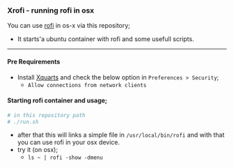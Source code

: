 ### Xrofi - running rofi in osx

You can use [rofi](https://github.com/davatorium/rofi) in os-x via this repository;

- It starts'a ubuntu container with rofi and some usefull scripts. 

---

#### Pre Requirements

- Install [Xquarts]( https://www.xquartz.org/) and check the below option in `Preferences > Security`;
  - `Allow connections from network clients`

#### Starting rofi container and usage;

```bash
# in this repository path
# ./run.sh
```

- after that this will links a simple file in `/usr/local/bin/rofi` and with that you can use rofi in your osx device.
- try it (on osx);
  - `ls ~ | rofi -show -dmenu`
